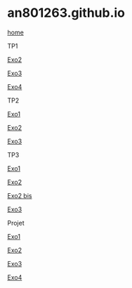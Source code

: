 # an801263.github.io
[home](https://an801263.github.io/)

TP1

[Exo2](https://an801263.github.io/TP1/ExoCarto2/index.html)

[Exo3](https://an801263.github.io/TP1/ExoCarto3/index.html)

[Exo4](https://an801263.github.io/TP1/ExoCarto4/index.html)

TP2

[Exo1](https://an801263.github.io/TP2/Exo1/index.html)

[Exo2](https://an801263.github.io/TP2/Exo2/index.html)

[Exo3](https://an801263.github.io/TP2/Exo3/index.html)

TP3

[Exo1](https://an801263.github.io/TP3/Exo1/index.html)

[Exo2](https://an801263.github.io/TP3/Exo2/index.html)

[Exo2 bis](https://an801263.github.io/TP3/Exo2bis/index.html)

[Exo3](https://an801263.github.io/TP3/Exo3/index.html)

Projet

[Exo1](https://an801263.github.io/Projet/Exo1/index.html)

[Exo2](https://an801263.github.io/Projet/Exo2/index.html)

[Exo3](https://an801263.github.io/Projet/Exo3/index.html)

[Exo4](https://an801263.github.io/Projet/Exo4/index.html)
